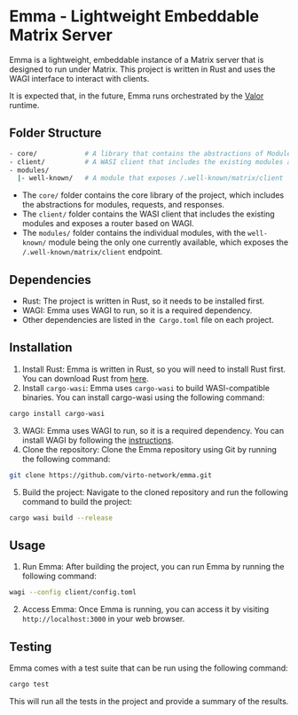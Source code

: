 # Emma - Lightweight Embeddable Matrix Server

Emma is a lightweight, embeddable instance of a Matrix server that is designed to run under Matrix. This project is written in Rust and uses the WAGI interface to interact with clients.

It is expected that, in the future, Emma runs orchestrated by the [Valor][-1] runtime.

## Folder Structure

```bash
- core/            # A library that contains the abstractions of Module, Request, Response that modules use to interact with the client
- client/          # A WASI client that includes the existing modules and exposes a Router based on WAGI
- modules/
  |- well-known/   # A module that exposes /.well-known/matrix/client
```

- The `core/` folder contains the core library of the project, which includes the abstractions for modules, requests, and responses.
- The `client/` folder contains the WASI client that includes the existing modules and exposes a router based on WAGI.
- The `modules/` folder contains the individual modules, with the `well-known/` module being the only one currently available, which exposes the `/.well-known/matrix/client` endpoint.

## Dependencies

- Rust: The project is written in Rust, so it needs to be installed first.
- WAGI: Emma uses WAGI to run, so it is a required dependency.
- Other dependencies are listed in the` Cargo.toml` file on each project.

## Installation

1. Install Rust: Emma is written in Rust, so you will need to install Rust first. You can download Rust from [here][0].
2. Install `cargo-wasi`: Emma uses `cargo-wasi` to build WASI-compatible binaries. You can install cargo-wasi using the following command:

```bash
cargo install cargo-wasi
```

3. WAGI: Emma uses WAGI to run, so it is a required dependency. You can install WAGI by following the [instructions][1].
4. Clone the repository: Clone the Emma repository using Git by running the following command:

```bash
git clone https://github.com/virto-network/emma.git
```

5. Build the project: Navigate to the cloned repository and run the following command to build the project:

```bash
cargo wasi build --release
```

## Usage

1. Run Emma: After building the project, you can run Emma by running the following command:

```bash
wagi --config client/config.toml
```

2. Access Emma: Once Emma is running, you can access it by visiting `http://localhost:3000` in your web browser.

## Testing

Emma comes with a test suite that can be run using the following command:

```bash
cargo test
```

This will run all the tests in the project and provide a summary of the results.

[-1]: https://github.com/virto-network/valor
[0]: https://www.rust-lang.org/tools/install
[1]: https://github.com/deislabs/wagi
